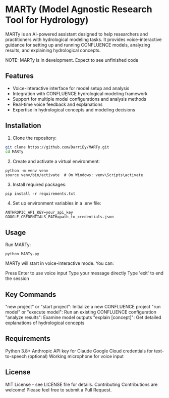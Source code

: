 # MARTy (Model Agnostic Research Tool for Hydrology)

MARTy is an AI-powered assistant designed to help researchers and practitioners with hydrological modeling tasks. It provides voice-interactive guidance for setting up and running CONFLUENCE models, analyzing results, and explaining hydrological concepts.

NOTE: MARTy is in development. Expect to see unfinished code

## Features

- Voice-interactive interface for model setup and analysis
- Integration with CONFLUENCE hydrological modeling framework
- Support for multiple model configurations and analysis methods
- Real-time voice feedback and explanations
- Expertise in hydrological concepts and modeling decisions

## Installation

1. Clone the repository:
```bash
git clone https://github.com/DarriEy/MARTy.git
cd MARTy
```

2. Create and activate a virtual environment:
```
python -m venv venv
source venv/bin/activate  # On Windows: venv\Scripts\activate
```

3. Install required packages:
```
pip install -r requirements.txt
```

4. Set up environment variables in a .env file:
```
ANTHROPIC_API_KEY=your_api_key
GOOGLE_CREDENTIALS_PATH=path_to_credentials.json
```

## Usage
Run MARTy:

```
python MARTy.py
```
MARTy will start in voice-interactive mode. You can:

Press Enter to use voice input
Type your message directly
Type 'exit' to end the session

## Key Commands

"new project" or "start project": Initialize a new CONFLUENCE project
"run model" or "execute model": Run an existing CONFLUENCE configuration
"analyze results": Examine model outputs
"explain [concept]": Get detailed explanations of hydrological concepts

## Requirements

Python 3.8+
Anthropic API key for Claude
Google Cloud credentials for text-to-speech (optional)
Working microphone for voice input

## License
MIT License - see LICENSE file for details.
Contributing
Contributions are welcome! Please feel free to submit a Pull Request.
